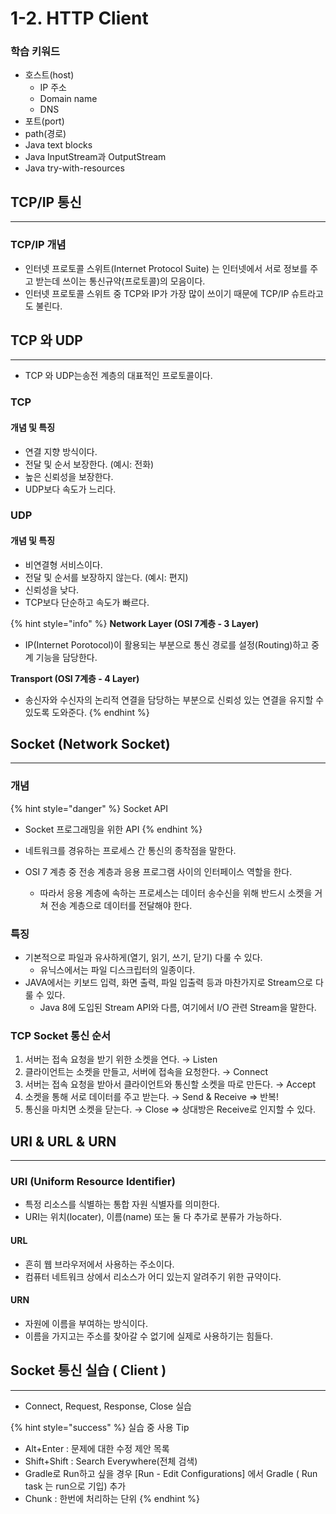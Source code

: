 # 1-2. HTTP Client

### 학습 키워드

* 호스트(host)
  * IP 주소
  * Domain name
  * DNS
* 포트(port)
* path(경로)
* Java text blocks
* Java InputStream과 OutputStream
* Java try-with-resources

## TCP/IP 통신

***

### TCP/IP 개념

* 인터넷 프로토콜 스위트(Internet Protocol Suite) 는 인터넷에서 서로 정보를 주고 받는데 쓰이는 통신규약(프로토콜)의 모음이다.
* 인터넷 프로토콜 스위트 중 TCP와 IP가 가장 많이 쓰이기 때문에 TCP/IP 슈트라고도 불린다.

## TCP 와 UDP

***

* TCP 와 UDP는송전 계층의 대표적인 프로토콜이다.

### TCP&#x20;

#### 개념 및 특징

* 연결 지향 방식이다.
* 전달 및 순서 보장한다. (예시: 전화)
* 높은 신뢰성을 보장한다.
* UDP보다 속도가 느리다.

### UDP&#x20;

#### 개념 및 특징

* 비연결형 서비스이다.
* 전달 및 순서를 보장하지 않는다. (예시: 편지)
* 신뢰성을 낮다.
* TCP보다 단순하고 속도가 빠르다.

{% hint style="info" %}
**Network Layer (OSI 7계층 - 3 Layer)**

* IP(Internet Porotocol)이 활용되는 부분으로 통신 경로를 설정(Routing)하고 중계 기능을 담당한다.&#x20;

**Transport (OSI 7계층 - 4 Layer)**

* 송신자와 수신자의 논리적 연결을 담당하는 부분으로 신뢰성 있는 연결을 유지할 수 있도록 도와준다.
{% endhint %}

## Socket (Network Socket)

***

### 개념

{% hint style="danger" %}
Socket API

* Socket 프로그래밍을 위한 API
{% endhint %}

* 네트워크를 경유하는 프로세스 간 통신의 종착점을 말한다.
* OSI 7 계층 중 전송 계층과 응용 프로그램 사이의 인터페이스 역할을 한다.
  * 따라서 응용 계층에 속하는 프로세스는 데이터 송수신을 위해 반드시 소켓을 거쳐 전송 계층으로 데이터를 전달해야 한다.

### 특징

* 기본적으로 파일과 유사하게(열기, 읽기, 쓰기, 닫기) 다룰 수 있다.
  * 유닉스에서는 파일 디스크립터의 일종이다.
* JAVA에서는 키보드 입력, 화면 출력, 파일 입출력 등과 마찬가지로 Stream으로 다룰 수 있다.
  * Java 8에 도입된 Stream API와 다름, 여기에서 I/O 관련 Stream을 말한다.

### TCP Socket 통신 순서

1. 서버는 접속 요청을 받기 위한 소켓을 연다. → Listen
2. 클라이언트는 소켓을 만들고, 서버에 접속을 요청한다. → Connect
3. 서버는 접속 요청을 받아서 클라이언트와 통신할 소켓을 따로 만든다. → Accept
4. 소켓을 통해 서로 데이터를 주고 받는다. → Send & Receive ⇒ 반복!
5. 통신을 마치면 소켓을 닫는다. → Close ⇒ 상대방은 Receive로 인지할 수 있다.

## URI & URL & URN

***

### URI (Uniform Resource Identifier)

* 특정 리소스를 식별하는 통합 자원 식별자를 의미한다.
* URI는 위치(locater), 이름(name) 또는 둘 다 추가로 분류가 가능하다.

#### URL

* 흔히 웹 브라우저에서 사용하는 주소이다.
* 컴퓨터 네트워크 상에서 리소스가 어디 있는지 알려주기 위한 규약이다.

#### URN

* 자원에 이름을 부여하는 방식이다.
* 이름을 가지고는 주소를 찾아갈 수 없기에 실제로 사용하기는 힘들다.

## Socket 통신 실습 ( Client )

***

* Connect, Request, Response, Close 실습

{% hint style="success" %}
실습 중 사용 Tip

* Alt+Enter : 문제에 대한 수정 제안 목록
* Shift+Shift : Search Everywhere(전체 검색)
* Gradle로 Run하고 싶을 경우 \[Run - Edit Configurations] 에서 Gradle ( Run task 는 run으로 기입) 추가
* Chunk : 한번에 처리하는 단위
{% endhint %}


